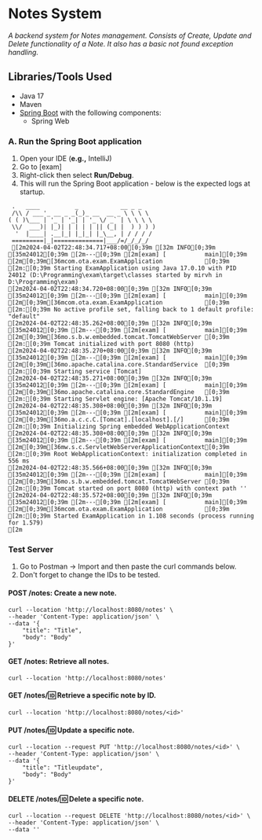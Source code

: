 # Notes System

*A backend system for Notes management. Consists of Create, Update and Delete functionality of a Note. It also has a basic not found exception handling.*

## Libraries/Tools Used
* Java 17
* Maven
* [Spring Boot](https://spring.io/projects/spring-boot) with the following components:
    * Spring Web

### A. Run the Spring Boot application
1. Open your IDE (**e.g.,** IntelliJ)
2. Go to [exam]
3. Right-click then select **Run/Debug**.
4. This will run the Spring Boot application - below is the expected logs at startup.
```
 .   ____          _            __ _ _
 /\\ / ___'_ __ _ _(_)_ __  __ _ \ \ \ \
( ( )\___ | '_ | '_| | '_ \/ _` | \ \ \ \
 \\/  ___)| |_)| | | | | || (_| |  ) ) ) )
  '  |____| .__|_| |_|_| |_\__, | / / / /
 =========|_|==============|___/=/_/_/_/
 [2m2024-04-02T22:48:34.717+08:00[0;39m [32m INFO[0;39m [35m24012[0;39m [2m---[0;39m [2m[exam] [           main][0;39m [2m[0;39m[36mcom.ota.exam.ExamApplication            [0;39m [2m:[0;39m Starting ExamApplication using Java 17.0.10 with PID 24012 (D:\Programming\exam\target\classes started by mirvh in D:\Programming\exam)
[2m2024-04-02T22:48:34.720+08:00[0;39m [32m INFO[0;39m [35m24012[0;39m [2m---[0;39m [2m[exam] [           main][0;39m [2m[0;39m[36mcom.ota.exam.ExamApplication            [0;39m [2m:[0;39m No active profile set, falling back to 1 default profile: "default"
[2m2024-04-02T22:48:35.262+08:00[0;39m [32m INFO[0;39m [35m24012[0;39m [2m---[0;39m [2m[exam] [           main][0;39m [2m[0;39m[36mo.s.b.w.embedded.tomcat.TomcatWebServer [0;39m [2m:[0;39m Tomcat initialized with port 8080 (http)
[2m2024-04-02T22:48:35.270+08:00[0;39m [32m INFO[0;39m [35m24012[0;39m [2m---[0;39m [2m[exam] [           main][0;39m [2m[0;39m[36mo.apache.catalina.core.StandardService  [0;39m [2m:[0;39m Starting service [Tomcat]
[2m2024-04-02T22:48:35.271+08:00[0;39m [32m INFO[0;39m [35m24012[0;39m [2m---[0;39m [2m[exam] [           main][0;39m [2m[0;39m[36mo.apache.catalina.core.StandardEngine   [0;39m [2m:[0;39m Starting Servlet engine: [Apache Tomcat/10.1.19]
[2m2024-04-02T22:48:35.308+08:00[0;39m [32m INFO[0;39m [35m24012[0;39m [2m---[0;39m [2m[exam] [           main][0;39m [2m[0;39m[36mo.a.c.c.C.[Tomcat].[localhost].[/]      [0;39m [2m:[0;39m Initializing Spring embedded WebApplicationContext
[2m2024-04-02T22:48:35.308+08:00[0;39m [32m INFO[0;39m [35m24012[0;39m [2m---[0;39m [2m[exam] [           main][0;39m [2m[0;39m[36mw.s.c.ServletWebServerApplicationContext[0;39m [2m:[0;39m Root WebApplicationContext: initialization completed in 556 ms
[2m2024-04-02T22:48:35.566+08:00[0;39m [32m INFO[0;39m [35m24012[0;39m [2m---[0;39m [2m[exam] [           main][0;39m [2m[0;39m[36mo.s.b.w.embedded.tomcat.TomcatWebServer [0;39m [2m:[0;39m Tomcat started on port 8080 (http) with context path ''
[2m2024-04-02T22:48:35.572+08:00[0;39m [32m INFO[0;39m [35m24012[0;39m [2m---[0;39m [2m[exam] [           main][0;39m [2m[0;39m[36mcom.ota.exam.ExamApplication            [0;39m [2m:[0;39m Started ExamApplication in 1.108 seconds (process running for 1.579)
[2m
 ```
 
 
### Test Server
1. Go to Postman -> Import and then paste the curl commands below. 
2. Don't forget to change the IDs to be tested.

#### POST /notes: Create a new note.

```
curl --location 'http://localhost:8080/notes' \
--header 'Content-Type: application/json' \
--data '{
    "title": "Title",
    "body": "Body"
}'
```

#### GET /notes: Retrieve all notes.

```
curl --location 'http://localhost:8080/notes'
```

#### GET /notes/:id: Retrieve a specific note by ID.

```
curl --location 'http://localhost:8080/notes/<id>'
```

#### PUT /notes/:id: Update a specific note.

```
curl --location --request PUT 'http://localhost:8080/notes/<id>' \
--header 'Content-Type: application/json' \
--data '{
    "title": "Titleupdate",
    "body": "Body"
}'
```

#### DELETE /notes/:id: Delete a specific note.

```
curl --location --request DELETE 'http://localhost:8080/notes/<id>' \
--header 'Content-Type: application/json' \
--data ''
```
